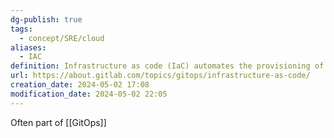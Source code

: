 ```yaml
---
dg-publish: true
tags:
  - concept/SRE/cloud
aliases:
  - IAC
definition: Infrastructure as code (IaC) automates the provisioning of IT infrastructure by using configuration files.
url: https://about.gitlab.com/topics/gitops/infrastructure-as-code/
creation_date: 2024-05-02 17:08
modification_date: 2024-05-02 22:05
---
```

Often part of [[GitOps]]